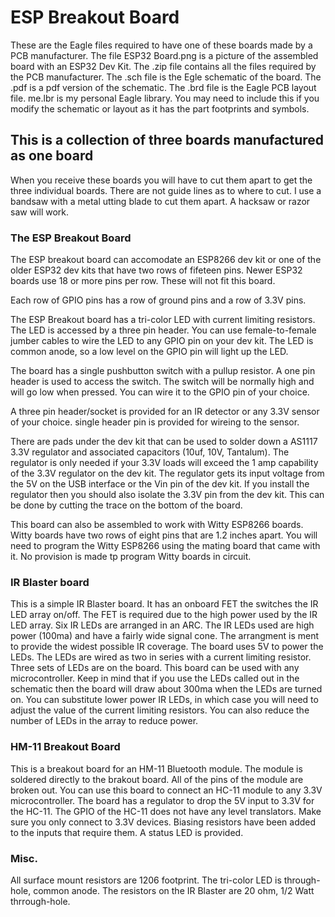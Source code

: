 # ESP Breakout Board
These are the Eagle files required to have one of these boards made by a PCB manufacturer.
The file ESP32 Board.png is a picture of the assembled board with an ESP32 Dev Kit.
The .zip file contains all the files required by the PCB manufacturer.
The .sch file is the Egle schematic of the board.
The .pdf is a pdf version of the schematic.
The .brd file is the Eagle PCB layout file.
me.lbr is my personal Eagle library. You may need to include this if you modify the schematic or layout as it has the part footprints and symbols.

## This is a collection of three boards manufactured as one board
When you receive these boards you will have to cut them apart to get the three individual boards. There are not guide lines as to where to cut. I use a bandsaw with a metal utting blade to cut them apart. A hacksaw or razor saw will work.

### The ESP Breakout Board
The ESP breakout board can accomodate an ESP8266 dev kit or one of the older ESP32 dev kits that have two rows of fifeteen pins. Newer ESP32 boards use 18 or more pins per row. These will not fit this board.

Each row of GPIO pins has a row of ground pins and a row of 3.3V pins.


The ESP Breakout board has a tri-color LED with current limiting resistors. The LED is accessed by a three pin header. You can use female-to-female jumber cables to wire the LED to any GPIO pin on your dev kit. The LED is common anode, so a low level on the GPIO pin will light up the LED.

The board has a single pushbutton switch with a pullup resistor. A one pin header is used to access the switch. The switch will be normally high and will go low when pressed. You can wire it to the GPIO pin of your choice.

A three pin header/socket is provided for an IR detector or any 3.3V sensor of your choice.  single header pin is provided for wireing to the sensor.

There are pads under the dev kit that can be used to solder down a AS1117 3.3V regulator and associated capacitors (10uf, 10V, Tantalum). The regulator is only needed if your 3.3V loads will exceed the 1 amp capability of the 3.3V regulator on the dev kit. The regulator gets its input voltage from the 5V on the USB interface or the Vin pin of the dev kit. If you install the regulator then you should also isolate the 3.3V pin from the dev kit. This can be done by cutting the trace on the bottom of the board.

This board can also be assembled to work with Witty ESP8266 boards. Witty boards have two rows of eight pins that are 1.2 inches apart. You will need to program the Witty ESP8266 using the mating board that came with it. No provision is made tp program Witty boards in circuit.

### IR Blaster board
This is a simple IR Blaster board. It has an onboard FET the switches the IR LED array on/off. The FET is required due to the high power used by the IR LED array. Six IR LEDs are arranged in an ARC. The IR LEDs used are high power (100ma) and have a fairly wide signal cone. The arrangment is ment to provide the widest possible IR coverage. The board uses 5V to power the LEDs. The LEDs are wired as two in series with a current limiting resistor. Three sets of LEDs are on the board. This board can be used with any microcontroller. Keep in mind that if you use the LEDs called out in the schematic then the board will draw about 300ma when the LEDs are turned on. You can substitute lower power IR LEDs, in which case you will need to adjust the value of the current limiting resistors. You can also reduce the number of LEDs in the array to reduce power.

### HM-11 Breakout Board
This is a breakout board for an HM-11 Bluetooth module. The module is soldered directly to the brakout board. All of the pins of the module are broken out. You can use this board to connect an HC-11 module to any 3.3V microcontroller. The board has a  regulator to drop the 5V input to 3.3V for the HC-11. The GPIO of the HC-11 does not have any level translators. Make sure you only connect to 3.3V devices. Biasing resistors have been added to the inputs that require them. A status LED is provided.

### Misc.
All surface mount resistors are 1206 footprint. The tri-color LED is through-hole, common anode. The resistors on the IR Blaster are 20 ohm, 1/2 Watt thrrough-hole. 